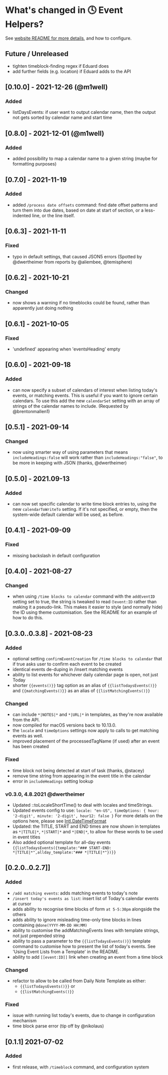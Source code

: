 # What's changed in 🕓 Event Helpers?
See [website README for more details](https://github.com/NotePlan/plugins/tree/main/jgclark.EventHelpers), and how to configure.
## Future / Unreleased
- tighten timeblock-finding regex if Eduard does
- add further fields (e.g. location) if Eduard adds to the API

## [0.10.0] - 2021-12-26 (@m1well)
### Added
- listDaysEvents: if user want to output calendar name, then the output not gets sorted by calendar name and start time

## [0.8.0] - 2021-12-01 (@m1well)
### Added
- added possibility to map a calendar name to a given string (maybe for formatting purposes)

## [0.7.0] - 2021-11-19
### Added
- added `/process date offsets` command: find date offset patterns and turn them into due dates, based on date at start of section, or a less-indented line, or the line itself.

## [0.6.3] - 2021-11-11
### Fixed
- typo in default settings, that caused JSON5 errors (Spotted by @dwertheimer from reports by @aliembee, @temisphere)

## [0.6.2] - 2021-10-21
### Changed
- now shows a warning if no timeblocks could be found, rather than apparently just doing nothing

## [0.6.1] - 2021-10-05
### Fixed
- 'undefined' appearing when 'eventsHeading' empty 

## [0.6.0] - 2021-09-18
### Added
- can now specify a subset of calendars of interest when listing today's events, or matching events. This is useful if you want to ignore certain calendars. To use this add the new `calendarSet` setting with an array of strings of the calendar names to include. (Requested by @brentonmallen1)

## [0.5.1] - 2021-09-14
### Changed
- now using smarter way of using parameters that means `includeHeadings:false` will work rather than `includeHeadings:"false"`, to be more in keeping with JSON (thanks, @dwertheimer)

## [0.5.0] - 2021.09-13
### Added
- can now set specific calendar to write time block entries to, using the new `calendarToWriteTo` setting. If it's not specified, or empty, then the system-wide default calendar will be used, as before.

## [0.4.1] - 2021-09-09
### Fixed
- missing backslash in default configuration

## [0.4.0] - 2021-08-27
### Changed
- when using `/time blocks to calendar` command with the `addEventID` setting set to true, the string is tweaked to read `⏰event:ID` rather than making it a pseudo-link. This makes it easier to style (and normally hide) the ID using theme customisation. See the README for an example of how to do this.

## [0.3.0..0.3.8] - 2021-08-23
### Added
- optional setting `confirmEventCreation` for `/time blocks to calendar` that if true asks user to confirm each event to be created
- identical events de-duping in /insert matching events
- ability to list events for whichever daily calendar page is open, not just Today
- shorter `{{events()}}` tag option as an alias of `{{listTodaysEvents()}}` and `{{matchingEvents()}}` as an alias of `{{listMatchingEvents()}}`

### Changed
- can include `*|NOTES|*` and `*|URL|*` in templates, as they're now available from the API.
- now compiled for macOS versions back to 10.13.0.
- the `locale` and `timeOptions` settings now apply to calls to get matching events as well.
- improved placement of the processedTagName (if used) after an event has been created

### Fixed
- time block not being detected at start of task (thanks, @stacey)
- remove time string from appearing in the event title in the calendar
- error in `includeHeadings` setting lookup

### v0.3.0, 4.8.2021 @dwertheimer
- Updated ::toLocaleShortTime() to deal with locales and timeStrings.
- Updated events config to use:
 `locale: "en-US",
  timeOptions: { hour: '2-digit', minute: '2-digit', hour12: false }`
  For more details on the options here, please see [Intl.DateTimeFormat](https://developer.mozilla.org/en-US/docs/Web/JavaScript/Reference/Global_Objects/Intl/DateTimeFormat/DateTimeFormat)
- Updated: the TITLE, START and END times are now shown in templates as `*|TITLE|*`, `*|START|*` and `*|END|*`, to allow for these words to be used in event titles
- Also added optional template for all-day events
`{{listTodaysEvents({template:"### START-END: *|TITLE|*",allday_template:"### *|TITLE|*"})}}`

## [0.2.0..0.2.7]]
### Added
- `/add matching events`: adds matching events to today's note
- `/insert today's events as list`: insert list of Today's calendar events at cursor
- adds ability to recognise time blocks of form `at 5-5:30pm` alongside the others
- adds ability to ignore misleading time-only time blocks in lines containing `@done(YYYY-MM-DD HH:MM)`
- ability to customise the addMatchingEvents lines with template strings, not just prepended string
- ability to pass a parameter to the `{{listTodaysEvents()}}` template command to customise how to present the list of today's events. See 'Using Event Lists from a Template' in the README.
- ability to add `[[event:ID]]` link when creating an event from a time block

### Changed
- refactor to allow to be called from Daily Note Template as either:
  -  `{{listTodaysEvents()}}` or
  -  `{{listMatchingEvents()}}`
### Fixed
- issue with running list today's events, due to change in configuration mechanism
- time block parse error (tip off by @nikolaus)

## [0.1.1] 2021-07-02
### Added
- first release, with `/timeblock` command, and configuration system
